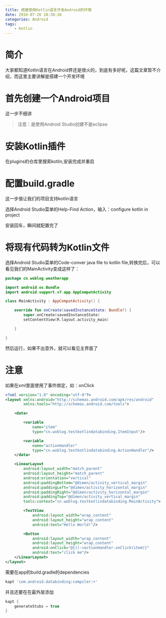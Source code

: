 ```yaml
---
title: 搭建使用Kotlin语言开发Android的环境
date: 2016-07-26 18:38:18
categories: Android
tags: 
    - Kotlin
---
```

# 简介

大家都知道Kotlin语言在Android界还是很火的，到底有多好呢，这篇文章暂不介绍，而这里主要讲解是搭建一个开发环境

# 首先创建一个Android项目

这一步不细讲

> 注意：是使用Android Studio创建不是eclipse

# 安装Kotlin插件

在plugins的仓库里搜索kotlin,安装完成并重启

# 配置build.gradle

这一步值让我们的项目支持kotlin语言

选择Android Studio菜单的Help-Find Action，输入：configure kotlin in project

安装回车，瞬间就配置完了

# 将现有代码转为Kotlin文件

选择Android Studio菜单的Code-conver java file to kotlin file,转换完后，可以看见我们的MainActivity变成这样了：

```kotlin
package cn.woblog.weatherapp

import android.os.Bundle
import android.support.v7.app.AppCompatActivity

class MainActivity : AppCompatActivity() {

    override fun onCreate(savedInstanceState: Bundle?) {
        super.onCreate(savedInstanceState)
        setContentView(R.layout.activity_main)

    }

}
```

然后运行，如果不出意外，就可以看见主界面了

# 注意

如果在xml里面使用了事件绑定，如：onClick

```xml
<?xml version="1.0" encoding="utf-8"?>
<layout xmlns:android="http://schemas.android.com/apk/res/android"
        xmlns:tools="http://schemas.android.com/tools">

    <data>

        <variable
            name="item"
            type="cn.woblog.testkotlindatabinding.ItemInput"/>

        <variable
            name="actionHandler"
            type="cn.woblog.testkotlindatabinding.ActionHandler"/>
    </data>

    <LinearLayout
        android:layout_width="match_parent"
        android:layout_height="match_parent"
        android:orientation="vertical"
        android:paddingBottom="@dimen/activity_vertical_margin"
        android:paddingLeft="@dimen/activity_horizontal_margin"
        android:paddingRight="@dimen/activity_horizontal_margin"
        android:paddingTop="@dimen/activity_vertical_margin"
        tools:context="cn.woblog.testkotlindatabinding.MainActivity">

        <TextView
            android:layout_width="wrap_content"
            android:layout_height="wrap_content"
            android:text="Hello World!"/>

        <Button
            android:layout_width="wrap_content"
            android:layout_height="wrap_content"
            android:onClick="@{()->actionHandler.onClick(item)}"
            android:text="click me"/>
    </LinearLayout>
</layout>
```

需要在app的build.gradle的dependencies

```groovy
kapt 'com.android.databinding:compiler:+'
```

并且还要在在最外层添加

```groovy
kapt {
    generateStubs = true
}
```